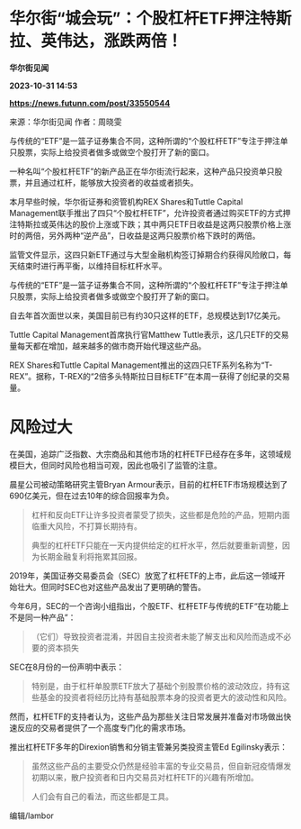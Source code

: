 # 华尔街“城会玩”：个股杠杆ETF押注特斯拉、英伟达，涨跌两倍！
**华尔街见闻**

**2023-10-31 14:53**

**https://news.futunn.com/post/33550544**

来源：华尔街见闻 作者：周晓雯

与传统的“ETF”是一篮子证券集合不同，这种所谓的“个股杠杆ETF”专注于押注单只股票，实际上给投资者做多或做空个股打开了新的窗口。

一种名叫“个股杠杆ETF”的新产品正在华尔街流行起来，这种产品只投资单只股票，并且通过杠杆，能够放大投资者的收益或者损失。

本月早些时候，华尔街证券和资管机构REX Shares和Tuttle Capital Management联手推出了四只“个股杠杆ETF”，允许投资者通过购买ETF的方式押注特斯拉或英伟达的股价上涨或下跌；其中两只ETF日收益是这两只股票价格上涨时的两倍，另外两种“逆产品”，日收益是这两只股票价格下跌时的两倍。

监管文件显示，这四只新ETF通过与大型金融机构签订掉期合约获得风险敞口，每天结束时进行再平衡，以维持目标杠杆水平。

与传统的“ETF”是一篮子证券集合不同，这种所谓的“个股杠杆ETF”专注于押注单只股票，实际上给投资者做多或做空个股打开了新的窗口。

自去年首次面世以来，美国目前已有约30只这样的ETF，总规模达到17亿美元。

Tuttle Capital Management首席执行官Matthew Tuttle表示，这几只ETF的交易量每天都在增加，越来越多的做市商开始代理这些产品。

REX Shares和Tuttle Capital Management推出的这四只ETF系列名称为“T-REX”。据称，T-REX的“2倍多头特斯拉日目标ETF”在本周一获得了创纪录的交易量。

风险过大
====

在美国，追踪广泛指数、大宗商品和其他市场的杠杆ETF已经存在多年，这领域规模巨大，但同时风险也相当可观，因此也吸引了监管的注意。

晨星公司被动策略研究主管Bryan Armour表示，目前的杠杆ETF市场规模达到了690亿美元，但在过去10年的综合回报率为负。

> 杠杆和反向ETF让许多投资者蒙受了损失，这些都是危险的产品，短期内面临重大风险，不打算长期持有。
> 
> 典型的杠杆ETF只能在一天内提供给定的杠杆水平，然后就要重新调整，因为长期金融复利将拖累其回报。

2019年，美国证券交易委员会（SEC）放宽了杠杆ETF的上市，此后这一领域开始壮大。但同时SEC也对这些产品发出了更明确的警告。

今年6月，SEC的一个咨询小组指出，个股ETF、杠杆ETF与传统的ETF“在功能上不是同一种产品”：

> （它们）导致投资者混淆，并因自主投资者未能了解支出和风险而造成不必要的资本损失

SEC在8月份的一份声明中表示：

> 特别是，由于杠杆单股票ETF放大了基础个别股票价格的波动效应，持有这些基金的投资者将经历比持有基础股票本身的投资者更大的波动性和风险。

然而，杠杆ETF的支持者认为，这些产品为那些关注日常发展并准备对市场做出快速反应的交易者提供了一个高度专门化的需求市场。

推出杠杆ETF多年的Direxion销售和分销主管兼另类投资主管Ed Egilinsky表示：

> 虽然这些产品的主要受众仍然是经验丰富的专业交易员，但自新冠疫情爆发初期以来，散户投资者和日内交易员对杠杆ETF的兴趣有所增加。
> 
> 人们会有自己的看法，而这些都是工具。

编辑/lambor